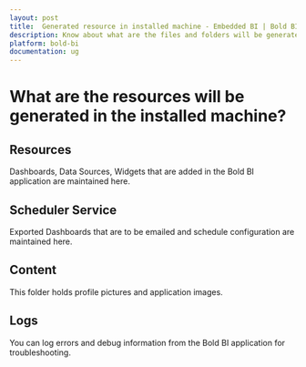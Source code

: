 ```yaml
---
layout: post
title:  Generated resource in installed machine - Embedded BI | Bold BI
description: Know about what are the files and folders will be generated in the machine when configuring the Bold BI Enterprise Edition.
platform: bold-bi
documentation: ug
---
```


# What are the resources will be generated in the installed machine?
## Resources
Dashboards, Data Sources, Widgets that are added in the Bold BI application are maintained here.

## Scheduler Service
Exported Dashboards that are to be emailed and schedule configuration are maintained here.

## Content
This folder holds profile pictures and application images.

## Logs
You can log errors and debug information from the Bold BI application for troubleshooting.